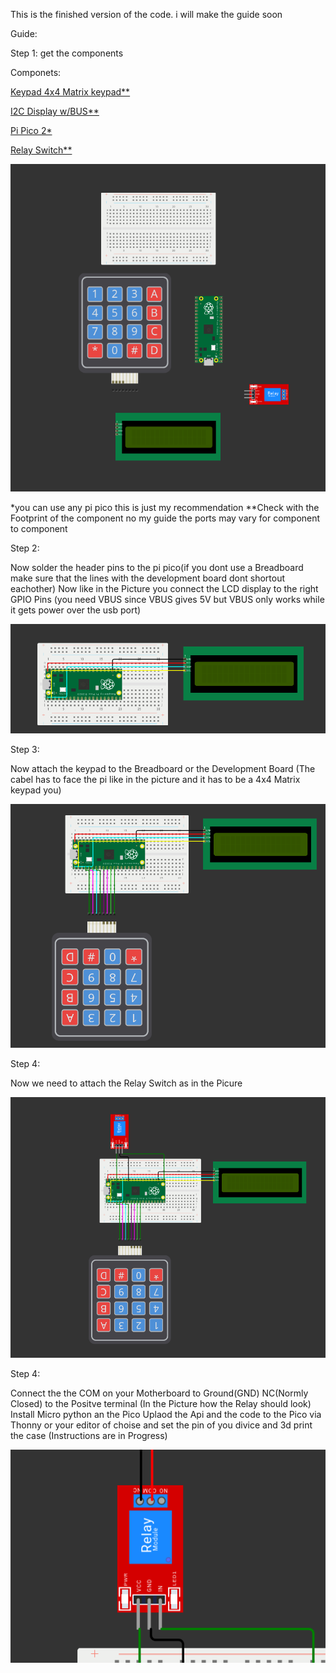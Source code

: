 This is the finished version of the code. i will make the guide soon 




Guide:

Step 1: get the components 

Componets:

[Keypad 4x4 Matrix keypad**](https://www.amazon.de/AZDelivery-4x4-Matrix-Keypad-Tastatur/dp/B07D2FGQL4/ref=asc_df_B07D2FGQL4?mcid=d83246c06e88361b93eb7afb184e75bb&th=1&tag=googshopde-21&linkCode=df0&hvadid=696949000519&hvpos=&hvnetw=g&hvrand=14275680819693228858&hvpone=&hvptwo=&hvqmt=&hvdev=c&hvdvcmdl=&hvlocint=&hvlocphy=9042612&hvtargid=pla-835673982138&gad_source=1)

[I2C Display w/BUS**](https://www.amazon.de/AZDelivery-HD44780-Display-Zeichen-Schnittstelle/dp/B07V5K3ZVB/ref=sr_1_11?dib=eyJ2IjoiMSJ9.GSoynZq7OeAxuzqXqv4mFcrimB-RUqHUzUxbwn4uvYyUbCxbfDJv7AmTfhOiLj4tZgTP2cuf2tMp3zO8PiCHS1kEGQkRRZ7BdUEmEtDXlKku4EPgSsz79oyYBPoK4kVOFAMoFkxZDW7AaQ1L0y663QXK8CqTueGcPjj_RmShviAWxiAW3b1CJX8_LRUrqE0mJdXKevEqygwwynNR_x6yjIQut2Vw5nL_otEYrBQnk-I.W2OcuVHYjOiQrrL2PSCWePTMwS9qclDP6J4j-2Hxvnc&dib_tag=se&keywords=i2c%2Bdisplay&qid=1742495789&sr=8-11&th=1)

[Pi Pico 2*](https://www.amazon.de/Raspberry-Pi-Pico-RP2350-Mikrocontroller-Board/dp/B0DCKH85WR/ref=pd_day0fbt_d_sccl_2/260-9114744-0127210?pd_rd_w=hNDLZ&content-id=amzn1.sym.26fcca23-0cba-4d9b-ac73-10c54a86711c&pf_rd_p=26fcca23-0cba-4d9b-ac73-10c54a86711c&pf_rd_r=8YFE93XNGNZZ51GDQB0J&pd_rd_wg=dcf2n&pd_rd_r=3b0f1377-e4b8-4d80-a55f-f947ed7592c3&pd_rd_i=B0DCKH85WR&psc=1)

[Relay Switch**](https://de.aliexpress.com/item/1005002983784189.html?spm=a2g0o.productlist.main.17.5d24k6Yck6YcWP&algo_pvid=1161b2e7-fc17-4213-ad37-dc15b35de56d&algo_exp_id=1161b2e7-fc17-4213-ad37-dc15b35de56d-8&pdp_ext_f=%7B%22order%22%3A%222496%22%2C%22eval%22%3A%221%22%7D&pdp_npi=4%40dis%21EUR%211.15%210.99%21%21%218.88%217.65%21%40210390b817424963883272299e4ac2%2112000023061930640%21sea%21DE%210%21ABX&curPageLogUid=bkghhblmREkx&utparam-url=scene%3Asearch%7Cquery_from%3A)









![alt text](Pics/image.png)


*you can use any pi pico this is just my recommendation
**Check with the Footprint of the component no my guide the ports may vary for component to component


Step 2: 

Now solder the header pins to the pi pico(if you dont use a Breadboard make sure that the lines with the development board dont shortout eachother)
Now like in the Picture you connect the LCD display to the right GPIO Pins (you need VBUS since VBUS gives 5V but VBUS only works while it gets power over the usb port)



![alt text](Pics/image-1.png)

Step 3:

Now attach the keypad to the Breadboard or the Development Board (The cabel has to face the pi like in the picture and it has to be a 4x4 Matrix keypad you)

![alt text](Pics/image-2.png)

Step 4:

Now we need to attach the Relay Switch as in the Picure

![alt text](Pics/image-3.png)

Step 4:

Connect the the COM on your Motherboard to Ground(GND) NC(Normly Closed) to the Positve terminal (In the Picture how the Relay should look)
Install Micro python an the Pico 
Uplaod the Api and the code to the Pico via Thonny or your editor of choise and set the pin of you divice and 3d print the case (Instructions are in Progress)

![alt text](Pics/image-4.png)